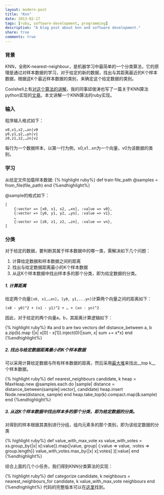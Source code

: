 ```yaml
---
layout: modern-post
title: "Knn"
date: 2013-02-17
tags: [ruby, software-development, programming]
description: "A blog post about knn and software development."
share: true
comments: true
---
```


### 背景

KNN，全称K-nearest-neighbour，是机器学习中最简单的一个分类算法，它的原理是通过对样本数据的学习，对于给定的新的数据，找出与其距离最近的K个样本数据，根据这K个最近样本数据的类别，来确定这个给定数据的类别。

Coolshell上有[对这个算法的讲解](http://coolshell.cn/articles/8052.html)，我的同事邱俊涛也写了一篇关于KNN算法python实现的[文章](http://icodeit.org/2013/01/k-nearest-neighbour/)。本文讲解一个KNN算法的ruby实现。

### 输入
程序输入格式如下：

	x0,x1,x2,…xn|v0
	y0,y1,y2,…yn|v1
	z0,z1,z2,…zn|v2
	
每行为一个数据样本，以第一行为例，x0,x1...xn为一个向量，v0为该数据的类别。

### 学习
从给定文件加载样本数据: 
{% highlight ruby%}
def train file_path
  @samples = from_file(file_path)
end
{%endhighlight%}

@sample的格式如下：

	[
		{:vector => [x0, x1, x2, …xn], :value => v0},
		{:vector => [y0, y1, y2, …yn], :value => v1},
		…
		{:vector => [z0, z1, z2, …zn], :value => vn},
	]


### 分类
对于给定的数据，要判断其属于样本数据中的哪一类，需解决如下几个问题：

1. 计算给定数据和样本数据之间的距离
2. 找出与给定数据距离最小的K个样本数据
3. 从这K个样本数据中找出样本多的那个分类，即为给定数据的分类。

##### 1. 计算距离
给定两个向量`[x0, x1,…xn]`，`[y0, y1,...yn]`计算两个向量之间的距离如下：

	(x0 - y0)^2 + (x1 - y1)^2 + … + (xn - yn)^2

因此，对于给定的两个向量a，b，其距离计算逻辑如下：

{% highlight ruby%}
#a and b are two vectors
def distance_between a, b
  a.zip(b).map {|x| x[0] - x[1]}.inject(0){|sum, x| sum += x*x}
end
{%endhighlight%}

##### 2. 找出与给定数据距离最小的K个样本数据
可以采用计算给定数据与所有样本数据的距离，然后采用[最大堆](http://en.wikipedia.org/wiki/Binary_heap)来找出__top k__个样本数据。

{% highlight ruby%}
def nearest_neighbours candidate, k
  heap = MaxHeap.new
  @samples.each do |sample|
    distance = distance_between(sample[:vector], candidate)
    heap.insert Node.new(distance, sample)
  end
  heap.take_top(k).compact.map(&:sample)
end
{%endhighlight%}

##### 3. 从这K个样本数据中找出样本多的那个分类，即为给定数据的分类。
对得到的样本根据其类别进行分组，组内元素多的那个类别，即为该给定数据的分类

{% highlight ruby%}
def value_with_max_vote xs
  value_with_votes = xs.group_by{|x| x[:value]}.map{|value, group| {:value => value, :votes => group.length}}
  value_with_votes.max_by{|x| x[:votes] }[:value]
end
{%endhighlight%}

综合上面的几个小任务，我们得到KNN分类算法的实现：

{% highlight ruby%}
def categorize candidate, k
  neighbours = nearest_neighbours_for candidate, k
  value_with_max_vote neighbours
end
{%endhighlight%}
代码的完整版本可以在[这里](https://github.com/nicholasren/knn)找到。
